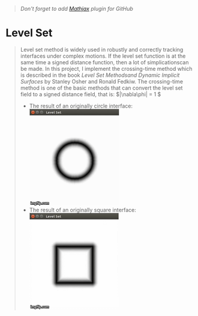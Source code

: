 > *Don't forget to add [Mathjax](https://www.mathjax.org/) plugin for GitHub*
# Level Set
> Level set method is widely used in robustly and correctly tracking interfaces under complex motions. If the level set function is at the same time a signed distance function, then a lot of simplicationscan be made. In this project, I implement the crossing-time method which is described in the book *Level Set Methodsand Dynamic Implicit Surfaces* by Stanley Osher and Ronald Fedkiw. The crossing-time method is one of the basic methods that can convert the level set field to a signed distance field, that is: $|\nabla\phi| = 1 $     
> - The result of an originally circle interface:  
![](./circle/circle.gif)    
> - The result of an originally square interface:  
![](./square/square.gif)   
